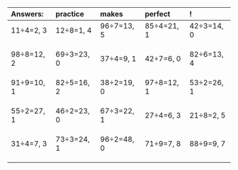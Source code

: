| Answers: | practice | makes | perfect | ! |
| :--- | :--- | :--- | :--- | :--- |
| 11÷4=2, 3 | 12÷8=1, 4 | 96÷7=13, 5 | 85÷4=21, 1 | 42÷3=14, 0 | 
|   |   |   |   |   | 
|   |   |   |   |   | 
|   |   |   |   |   | 
| 98÷8=12, 2 | 69÷3=23, 0 | 37÷4=9, 1 | 42÷7=6, 0 | 82÷6=13, 4 | 
|   |   |   |   |   | 
|   |   |   |   |   | 
|   |   |   |   |   | 
| 91÷9=10, 1 | 82÷5=16, 2 | 38÷2=19, 0 | 97÷8=12, 1 | 53÷2=26, 1 | 
|   |   |   |   |   | 
|   |   |   |   |   | 
|   |   |   |   |   | 
| 55÷2=27, 1 | 46÷2=23, 0 | 67÷3=22, 1 | 27÷4=6, 3 | 21÷8=2, 5 | 
|   |   |   |   |   | 
|   |   |   |   |   | 
|   |   |   |   |   | 
| 31÷4=7, 3 | 73÷3=24, 1 | 96÷2=48, 0 | 71÷9=7, 8 | 88÷9=9, 7 | 
|   |   |   |   |   | 
|   |   |   |   |   | 
|   |   |   |   |   | 
